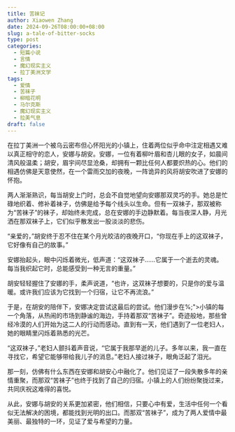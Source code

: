 ```yaml
---
title: 苦袜记
author: Xiaowen Zhang
date: 2024-09-26T08:00:00+08:00
slug: a-tale-of-bitter-socks
type: post
categories:
  - 短篇小说
  - 言情
  - 魔幻现实主义
  - 拉丁美洲文学
tags:
  - 爱情
  - 苦袜子
  - 柳暗花明
  - 马尔克斯
  - 魔幻现实主义
  - 拉美气息
draft: false
---
```


在拉丁美洲一个被乌云密布但心怀阳光的小镇上，住着两位似乎命中注定相遇又难以真正相守的恋人，安娜与胡安。安娜，一位有着柳叶眉和杏儿眼的女子，如晨间清风般温柔；胡安，眉宇间尽显沧桑，却拥有一颗比任何人都要炽热的心。他们的相遇仿佛是天意使然，在一个雷雨交加的夜晚，一阵诡异的风将胡安吹进了安娜的怀抱。

两人渐渐熟识，每当胡安上门时，总会不自觉地望向安娜那双灵巧的手。她总是忙碌地织着、修补着袜子，仿佛是给予每个线头以生命。但有一双袜子，那双被称为“苦袜子”的袜子，却始终未完成，总在安娜的手边静默着。每当夜深人静，月光洒在那双袜子上，它们似乎散发出一股淡淡的悲伤。

“亲爱的，”胡安终于忍不住在某个月光皎洁的夜晚开口，“你现在手上的这双袜子，它好像有自己的故事。”

安娜抬起头，眼中闪烁着微光，低声道：“这双袜子……它属于一个逝去的灵魂。每当我织起它时，总能感受到一种无言的重量。”

胡安轻轻握住了安娜的手，柔声说道，“也许，这双袜子想要的，只是你的爱与温暖。或许我们应该为它找到一个归宿，让它不再流浪。”

于是，在胡安的陪伴下，安娜决定尝试这最后的尝试。他们漫步在%;">小镇的每一个角落，从热闹的市场到静谧的海边，手持着那双“苦袜子”。奇迹般地，那些曾经冷漠的人们开始为这二人的行动而感动。直到有一天，他们遇到了一位老妇人，她的眼睛里闪烁着熟悉的光芒。

“这双袜子，”老妇人颤抖着声音说，“它属于我那早逝的儿子。多年以来，我一直在寻找它，希望它能够带给我儿子的消息。”老妇人接过袜子，眼角泛起了泪光。

那一刻，仿佛有什么东西在安娜和胡安心中融化了。他们见证了一段失散多年的亲情重聚，而那双“苦袜子”也终于找到了自己的归宿。小镇上的人们纷纷聚拢过来，共同庆祝这难得的喜悦。

从此，安娜与胡安的关系更加紧密，他们相信，只要心中有爱，生活中任何一个看似无法解决的困境，都能找到光明的出口。而那双“苦袜子”，成为了两人爱情中最美丽、最独特的一环，见证了爱与希望的力量。